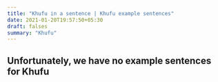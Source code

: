 ```yaml
---
title: "Khufu in a sentence | Khufu example sentences"
date: 2021-01-20T19:57:50+05:30
draft: falses
summary: "Khufu"
---
```

## Unfortunately, we have no example sentences for Khufu                 
